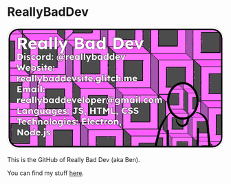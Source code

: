 # ReallyBadDev
![My banner](https://github.com/ReallyBadDeveloper/ReallyBadDeveloper/blob/main/banner2.png?raw=true)

This is the GitHub of Really Bad Dev (aka Ben).

You can find my stuff [here](https://reallybaddevsite.glitch.me).
